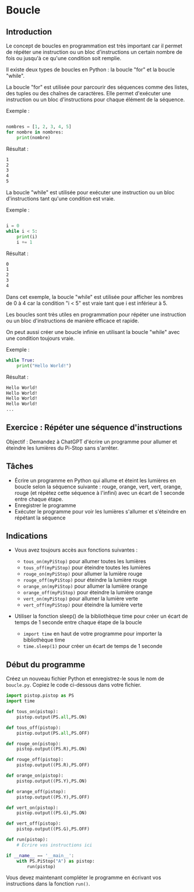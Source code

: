 # Boucle

## Introduction

Le concept de boucles en programmation est très important car il permet de répéter une instruction ou un bloc d'instructions un certain nombre de fois ou jusqu'à ce qu'une condition soit remplie.

Il existe deux types de boucles en Python : la boucle "for" et la boucle "while".

La boucle "for" est utilisée pour parcourir des séquences comme des listes, des tuples ou des chaînes de caractères. Elle permet d'exécuter une instruction ou un bloc d'instructions pour chaque élément de la séquence.

Exemple :

```python

nombres = [1, 2, 3, 4, 5]
for nombre in nombres:
    print(nombre)
```

Résultat :

```md
1
2
3
4
5
```

La boucle "while" est utilisée pour exécuter une instruction ou un bloc d'instructions tant qu'une condition est vraie.

Exemple :

```python

i = 0
while i < 5:
    print(i)
    i += 1
```

Résultat :

```md
0
1
2
3
4
```

Dans cet exemple, la boucle "while" est utilisée pour afficher les nombres de 0 à 4 car la condition "i < 5" est vraie tant que i est inférieur à 5.

Les boucles sont très utiles en programmation pour répéter une instruction ou un bloc d'instructions de manière efficace et rapide.

On peut aussi créer une boucle infinie en utilisant la boucle "while" avec une condition toujours vraie.

Exemple :

```python
while True:
    print("Hello World!")
```

Résultat :

```md
Hello World!
Hello World!
Hello World!
Hello World!
...
```

## Exercice : Répéter une séquence d'instructions

Objectif : Demandez à ChatGPT d'écrire un programme pour allumer et éteindre les lumières du Pi-Stop sans s'arrêter.

## Tâches

- Écrire un programme en Python qui allume et éteint les lumières en boucle selon la séquence suivante : rouge, orange, vert, vert, orange, rouge (et répètez cette séquence à l'infini) avec un écart de 1 seconde entre chaque étape.
- Enregistrer le programme
- Exécuter le programme pour voir les lumières s'allumer et s'éteindre en répétant la séquence

## Indications

- Vous avez toujours accès aux fonctions suivantes :

  - `tous_on(myPiStop)` pour allumer toutes les lumières
  - `tous_off(myPiStop)` pour éteindre toutes les lumières
  - `rouge_on(myPiStop)` pour allumer la lumière rouge
  - `rouge_off(myPiStop)` pour éteindre la lumière rouge
  - `orange_on(myPiStop)` pour allumer la lumière orange
  - `orange_off(myPiStop)` pour éteindre la lumière orange
  - `vert_on(myPiStop)` pour allumer la lumière verte
  - `vert_off(myPiStop)` pour éteindre la lumière verte

- Utiliser la fonction sleep() de la bibliothèque time pour créer un écart de temps de 1 seconde entre chaque étape de la boucle
  - `import time` en haut de votre programme pour importer la bibliothèque time
  - `time.sleep(1)` pour créer un écart de temps de 1 seconde

## Début du programme

Créez un nouveau fichier Python et enregistrez-le sous le nom de `boucle.py`. Copiez le code ci-dessous dans votre fichier.

```python
import pistop.pistop as PS
import time

def tous_on(pistop):
	pistop.output(PS.all,PS.ON)

def tous_off(pistop):
	pistop.output(PS.all,PS.OFF)

def rouge_on(pistop):
	pistop.output((PS.R),PS.ON)

def rouge_off(pistop):
	pistop.output((PS.R),PS.OFF)

def orange_on(pistop):
	pistop.output((PS.Y),PS.ON)

def orange_off(pistop):
	pistop.output((PS.Y),PS.OFF)

def vert_on(pistop):
	pistop.output((PS.G),PS.ON)

def vert_off(pistop):
	pistop.output((PS.G),PS.OFF)

def run(pistop):
	# Écrire vos instructions ici

if __name__ == '__main__':
	with PS.PiStop("A") as pistop:
		run(pistop)
```

Vous devez maintenant compléter le programme en écrivant vos instructions dans la fonction `run()`.
